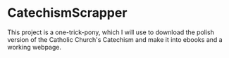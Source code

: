 # CatechismScrapper
This project is a one-trick-pony, which I will use to download the polish version of the Catholic Church's Catechism and make it into ebooks and a working webpage.
